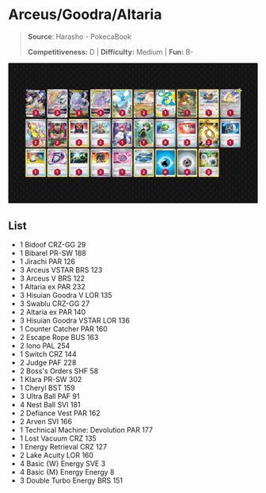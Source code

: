 # Arceus/Goodra/Altaria

> **Source**: Harasho - PokecaBook
> 
> **Competitiveness:** D | **Difficulty:** Medium | **Fun:** B-

![decklist](../../!Images/Standard/09BST-PAF/Arceus-Goodra-Altaria.PNG)

## List
* 1 Bidoof CRZ-GG 29
* 1 Bibarel PR-SW 188
* 1 Jirachi PAR 126
* 3 Arceus VSTAR BRS 123
* 3 Arceus V BRS 122
* 1 Altaria ex PAR 232
* 3 Hisuian Goodra V LOR 135
* 3 Swablu CRZ-GG 27
* 2 Altaria ex PAR 140
* 3 Hisuian Goodra VSTAR LOR 136
* 1 Counter Catcher PAR 160
* 2 Escape Rope BUS 163
* 2 Iono PAL 254
* 1 Switch CRZ 144
* 2 Judge PAF 228
* 2 Boss's Orders SHF 58
* 1 Klara PR-SW 302
* 1 Cheryl BST 159
* 3 Ultra Ball PAF 91
* 4 Nest Ball SVI 181
* 2 Defiance Vest PAR 162
* 2 Arven SVI 166
* 1 Technical Machine: Devolution PAR 177
* 1 Lost Vacuum CRZ 135
* 1 Energy Retrieval CRZ 127
* 2 Lake Acuity LOR 160
* 4 Basic {W} Energy SVE 3
* 4 Basic {M} Energy Energy 8
* 3 Double Turbo Energy BRS 151

